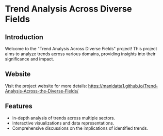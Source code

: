 # Trend Analysis Across Diverse Fields

## Introduction
Welcome to the "Trend Analysis Across Diverse Fields" project! This project aims to analyze trends across various domains, providing insights into their significance and impact.

## Website
Visit the project website for more details: https://manidatta1.github.io/Trend-Analysis-Across-the-Diverse-Fields/

## Features
- In-depth analysis of trends across multiple sectors.
- Interactive visualizations and data representations.
- Comprehensive discussions on the implications of identified trends.
